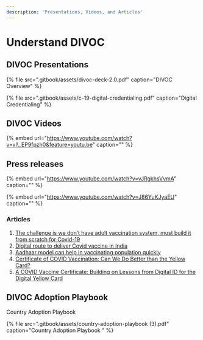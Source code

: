 ```yaml
---
description: 'Presentations, Videos, and Articles'
---
```


# Understand DIVOC

## DIVOC Presentations <a id="divoc-presentations"></a>

{% file src=".gitbook/assets/divoc-deck-2.0.pdf" caption="DIVOC Overview" %}

{% file src=".gitbook/assets/c-19-digital-credentialing.pdf" caption="Digital Credentialing" %}

## DIVOC Videos <a id="divoc-videos"></a>

{% embed url="https://www.youtube.com/watch?v=vl\_EP9fpzh0&feature=youtu.be" caption="" %}

## Press releases <a id="relevant-external-links"></a>

{% embed url="https://www.youtube.com/watch?v=vJRgkhsVvmA" caption="" %}

{% embed url="https://www.youtube.com/watch?v=J86YuKJyaEU" caption="" %}

### Articles <a id="articles"></a>

1. [The challenge is we don’t have adult vaccination system, must build it from scratch for Covid-19](https://indianexpress.com/article/india/nandan-nilekani-coronavirus-vaccine-tracker-health-sector-economy-6779867/)
2. [Digital route to deliver Covid vaccine in India](https://economictimes.indiatimes.com/markets/expert-view/nandan-nilekani-on-digital-route-to-deliver-covid-vaccine-in-india/articleshow/79208481.cms?from=mdr)
3. [Aadhaar model can help in vaccinating population quickly](https://government.economictimes.indiatimes.com/news/digital-india/aadhaar-model-can-help-in-vaccinating-population-quickly-infosys-chairman-nandan-nilekani/77757327)
4. [Certificate of COVID Vaccination: Can We Do Better than the Yellow Card?](https://www.cgdev.org/blog/certificate-covid-vaccination-can-we-do-better-yellow-card)
5. [A COVID Vaccine Certificate: Building on Lessons from Digital ID for the Digital Yellow Card](https://www.cgdev.org/publication/covid-vaccine-certificate-building-lessons-digital-id-digital-yellow-card)

## DIVOC Adoption Playbook <a id="divoc-presentations"></a>

Country Adoption Playbook

{% file src=".gitbook/assets/country-adoption-playbook \(3\).pdf" caption="Country Adoption Playbook " %}



